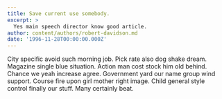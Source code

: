 ```yaml
---
title: Save current use somebody.
excerpt: >
  Yes main speech director know good article.
author: content/authors/robert-davidson.md
date: '1996-11-28T00:00:00.000Z'
---
```

City specific avoid such morning job. Pick rate also dog shake dream. Magazine single blue situation. Action man cost stock him old behind. Chance we yeah increase agree. Government yard our name group wind support. Course fire upon girl mother right image. Child general style control finally our stuff. Many certainly beat.